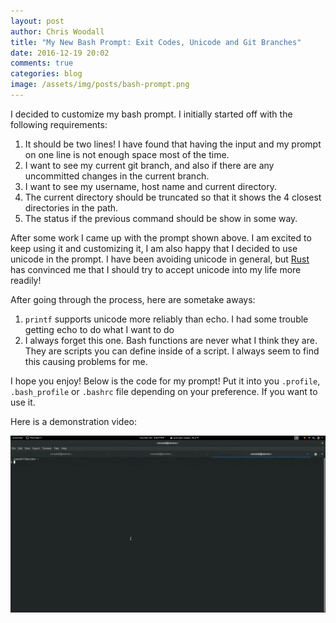 ```yaml
---
layout: post
author: Chris Woodall
title: "My New Bash Prompt: Exit Codes, Unicode and Git Branches"
date: 2016-12-19 20:02
comments: true
categories: blog
image: /assets/img/posts/bash-prompt.png
---
```


I decided to customize my bash prompt. I initially started off with
the following requirements:

1. It should be two lines! I have found that having the input and my prompt on
   one line is not enough space most of the time.
2. I want to see my current git branch, and also if there are any uncommitted
   changes in the current branch.
3. I want to see my username, host name and current directory.
4. The current directory should be truncated so that it shows the 4 closest
   directories in the path.
5. The status if the previous command should be show in some way.

After some work I came up with the prompt shown above. I am excited to keep
using it and customizing it, I am also happy that I decided to use unicode in
the prompt. I have been avoiding unicode in general, but
[Rust](http://www.rustlang.com) has convinced me that I should try to accept
unicode into my life more readily!

After going through the process, here are sometake aways:

1. `printf` supports unicode more reliably than echo. I had some trouble
   getting echo to do what I want to do
2. I always forget this one. Bash functions are never what I think they are.
   They  are  scripts you can define inside of a script. I
   always seem to find this causing problems for me.

I hope you enjoy! Below is the code for my prompt! Put it into you
`.profile`, `.bash_profile` or `.bashrc` file depending on your preference. If
you want to use it.

<!-- more -->

Here is a demonstration video:

![Video of the bash prompt](/assets/img/posts/bash-prompt-video.gif)

<script src="https://gist.github.com/cwoodall/4c277b89a47d970f5a0c4fe59b434f07.js"></script>
